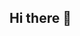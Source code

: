 ## Hi there 👋

<!--
**tahariginal/tahariginal** is a ✨ _special_ ✨ repository because its `README.md` (this file) appears on your GitHub profile.

🎓 Software Engineering student at 1337 | UM6P  
💻 Passionate about cybersecurity, backend, and system-level development  
🐧 Fluent in C, C++, Docker, and Linux environments  
🚧 Currently building Webserv and containerized services with Docker  
🤖 Exploring AI, automation, and the power of open-source  
📚 Always learning, always improving — one project at a time  
📍 Based in Morocco | Open to collaboration & new ideas
